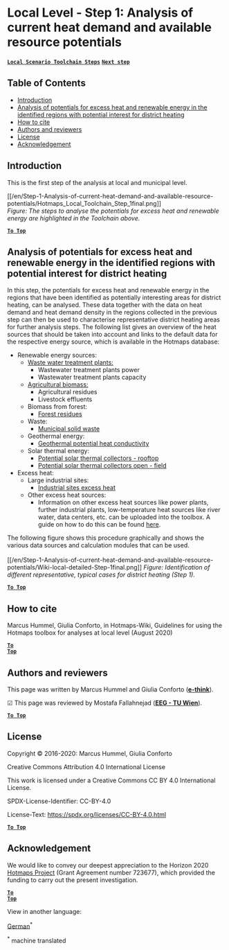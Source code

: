 <h1>Local Level - Step 1: Analysis of current heat demand and available resource potentials</h1>

[**`Local Scenario Toolchain Steps`**](guide-local-and-municipal-levels#the-hotmaps-scenario-toolchain-different-steps)
[**`Next step`**](step-2-Calculation-of-future-heat-demand-and-gross-floor-area-density-maps)

## Table of Contents
* [Introduction](#introduction)
* [Analysis of potentials for excess heat and renewable energy in the identified regions with potential interest for district heating](#analysis-of-potentials-for-excess-heat-and-renewable-energy-in-the-identified-regions-with-potential-interest-for-district-heating)
* [How to cite](#how-to-cite)
* [Authors and reviewers](#authors-and-reviewers)
* [License](#license)
* [Acknowledgement](#acknowledgement)

## Introduction
This is the first step of the analysis at local and municipal level.

[[/en/Step-1-Analysis-of-current-heat-demand-and-available-resource-potentials/Hotmaps_Local_Toolchain_Step_1final.png]]
<br/>
*Figure: The steps to analyse the potentials for excess heat and renewable energy are highlighted in the Toolchain above.*


[**`To Top`**](#table-of-contents)

## Analysis of potentials for excess heat and renewable energy in the identified regions with potential interest for district heating
In this step, the potentials for excess heat and renewable energy in the regions that have been identified as potentially interesting areas for district heating, can be analysed. These data together with the data on heat demand and heat demand density in the regions collected in the previous step can then be used to characterise representative district heating areas for further analysis steps. The following list gives an overview of the heat sources that should be taken into account and links to the default data for the respective energy source, which is available in the Hotmaps database:

* Renewable energy sources:
  * [Waste water treatment plants:](https://gitlab.com/hotmaps/potential/WWTP)
    * Wastewater treatment plants power
    * Wastewater treatment plants capacity
  * [Agricultural biomass:](https://gitlab.com/hotmaps/potential/potential_biomass)
    * Agricultural residues
    * Livestock effluents
  * Biomass from forest:
    * [Forest residues](https://gitlab.com/hotmaps/potential/potential_forest)
  * Waste:
    * [Municipal solid waste](https://gitlab.com/hotmaps/potential/potential_municipal_solid_waste)
  * Geothermal energy:
    * [Geothermal potential heat conductivity](https://gitlab.com/hotmaps/potential/potential_geothermal_raster)
  * Solar thermal energy:
    * [Potential solar thermal collectors - rooftop](https://gitlab.com/hotmaps/potential/potential_solarthermal_collectors_rooftop)
    * [Potential solar thermal collectors open - field](https://gitlab.com/hotmaps/potential/potential_solarthermal_collectors_open_field)
* Excess heat:
  * Large industrial sites:
    * [Industrial sites excess heat](https://gitlab.com/hotmaps/industrial_sites/industrial_sites_industryBenchmarks)
  * Other excess heat sources:
    * Information on other excess heat sources like power plants, further industrial plants, low-temperature heat sources like river water, data centers, etc. can be uploaded into the toolbox. A guide on how to do this can be found [here](https://wiki.hotmaps.eu/en/CM-Add-industry-plant).

The following figure shows this procedure graphically and shows the various data sources and calculation modules that can be used.
<br/>  
[[/en/Step-1-Analysis-of-current-heat-demand-and-available-resource-potentials/Wiki-local-detailed-Step-1final.png]]
*Figure: Identification of different representative, typical cases for district heating (Step 1).*
<br/>  

[**`To Top`**](#table-of-contents)

## How to cite
Marcus Hummel, Giulia Conforto, in Hotmaps-Wiki, Guidelines for using the Hotmaps toolbox for analyses at local level (August 2020)

<code><ins>**[To Top](#table-of-contents)**</ins></code>


## Authors and reviewers

This page was written by Marcus Hummel and Giulia Conforto (**[e-think](https://e-think.ac.at)**).

&#9745; This page was reviewed by Mostafa Fallahnejad (**[EEG - TU Wien](https://eeg.tuwien.ac.at/)**).


[**`To Top`**](#table-of-contents)

## License

Copyright © 2016-2020: Marcus Hummel, Giulia Conforto

Creative Commons Attribution 4.0 International License

This work is licensed under a Creative Commons CC BY 4.0 International License.

SPDX-License-Identifier: CC-BY-4.0

License-Text: https://spdx.org/licenses/CC-BY-4.0.html

[**`To Top`**](#table-of-contents)


## Acknowledgement
We would like to convey our deepest appreciation to the Horizon 2020 [Hotmaps Project](https://www.hotmaps-project.eu) (Grant Agreement number 723677), which provided the funding to carry out the present investigation.

<code><ins>**[To Top](#table-of-contents)**</ins></code>





<!--- THIS IS A SUPER UNIQUE IDENTIFIER -->

View in another language:

 [German](../de/Step-1-Analysis-of-current-heat-demand-and-available-resource-potentials)<sup>\*</sup> 

<sup>\*</sup> machine translated
